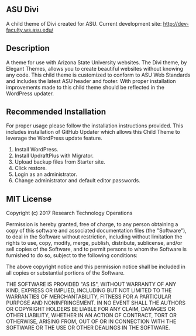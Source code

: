 ## ASU Divi
A child theme of Divi created for ASU. Current development site: 
http://dev-faculty.ws.asu.edu/


## Description

A theme for use with Arizona State University websites. The Divi theme, by Elegant Themes, allows you to create beautiful websites without knowing any code. This child theme is customized to conform to ASU Web Standards and includes the latest ASU header and footer. With proper installation improvements made to this child theme should be reflected in the WordPress updater.


## Recommended Installation

For proper usage please follow the installation instructions provided. This includes installation of GitHub Updater which allows this Child Theme to leverage the WordPress update feature.

1. Install WordPress.
1. Install UpdraftPlus with Migrator.
1. Upload backup files from Starter site.
1. Click restore.
1. Login as an administrator.
1. Change administrator and default editor passwords.


## MIT License

Copyright (c) 2017 Research Technology Operations

Permission is hereby granted, free of charge, to any person obtaining a copy
of this software and associated documentation files (the "Software"), to deal
in the Software without restriction, including without limitation the rights
to use, copy, modify, merge, publish, distribute, sublicense, and/or sell
copies of the Software, and to permit persons to whom the Software is
furnished to do so, subject to the following conditions:

The above copyright notice and this permission notice shall be included in all
copies or substantial portions of the Software.

THE SOFTWARE IS PROVIDED "AS IS", WITHOUT WARRANTY OF ANY KIND, EXPRESS OR
IMPLIED, INCLUDING BUT NOT LIMITED TO THE WARRANTIES OF MERCHANTABILITY,
FITNESS FOR A PARTICULAR PURPOSE AND NONINFRINGEMENT. IN NO EVENT SHALL THE
AUTHORS OR COPYRIGHT HOLDERS BE LIABLE FOR ANY CLAIM, DAMAGES OR OTHER
LIABILITY, WHETHER IN AN ACTION OF CONTRACT, TORT OR OTHERWISE, ARISING FROM,
OUT OF OR IN CONNECTION WITH THE SOFTWARE OR THE USE OR OTHER DEALINGS IN THE
SOFTWARE.
